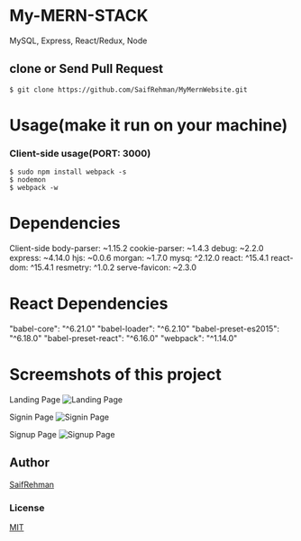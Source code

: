 # My-MERN-STACK
MySQL, Express, React/Redux, Node

## clone or Send Pull Request
```terminal
$ git clone https://github.com/SaifRehman/MyMernWebsite.git
```

# Usage(make it run on your machine)
### Client-side usage(PORT: 3000)
```terminal
$ sudo npm install webpack -s
$ nodemon
$ webpack -w
```

# Dependencies
Client-side
body-parser: ~1.15.2
cookie-parser: ~1.4.3
debug: ~2.2.0
express: ~4.14.0
hjs: ~0.0.6
morgan: ~1.7.0
mysq: ^2.12.0
react: ^15.4.1
react-dom: ^15.4.1
resmetry: ^1.0.2
serve-favicon: ~2.3.0

# React Dependencies
"babel-core": "^6.21.0"
"babel-loader": "^6.2.10"
"babel-preset-es2015": "^6.18.0"
"babel-preset-react": "^6.16.0"
"webpack": "^1.14.0"

# Screemshots of this project

Landing Page
![Landing Page](http://i.imgur.com/ORCGHHY.png)

Signin Page
![Signin Page](http://i.imgur.com/rrmbU5I.png)

Signup Page
![Signup Page](http://i.imgur.com/rrmbU5I.png)

## Author
[SaifRehman](SaifRehman.github.io)

### License
[MIT](https://github.com/amazingandyyy/eventbrite-api/blob/master/LICENSE)
